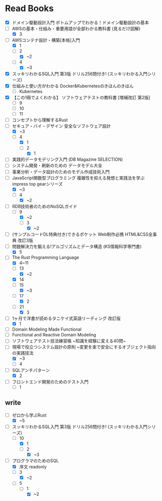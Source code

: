 # Read Books

- [x] ドメイン駆動設計入門 ボトムアップでわかる！ドメイン駆動設計の基本
- [ ] AWSの基本・仕組み・重要用語が全部わかる教科書 (見るだけ図解)
  - [x] 3
- [ ] AWSコンテナ設計・構築[本格]入門
  - [x] 1
  - [ ] 2
    - [x] ~2
  - [ ] 4
    - [x] ~3
- [x] スッキリわかるSQL入門 第3版 ドリル256問付き! (スッキリわかる入門シリーズ)
- [x] 仕組みと使い方がわかる Docker&Kubernetesのきほんのきほん
  - [ ] Kubernetes
- [x] 【この1冊でよくわかる】 ソフトウェアテストの教科書 [増補改訂 第2版]
  - [ ] 9
  - [ ] 10
  - [ ] 11
- [ ] コンセプトから理解するRust
- [ ] セキュア・バイ・デザイン 安全なソフトウェア設計
  - [x] ~3
  - [ ] 4
    - [x] 1
    - [ ] 2
      - [x] 1
- [ ] 実践的データモデリング入門 (DB Magazine SELECTION)
- [ ] システム開発・刷新のための データモデル大全
- [ ] 事業分析・データ設計のためのモデル作成技術入門
- [ ] JavaScript関数型プログラミング 複雑性を抑える発想と実践法を学ぶ impress top gearシリーズ
  - [x] ~3
  - [ ] 4
    - [x] ~2
- [ ] RDB技術者のためのNoSQLガイド
  - [ ] 9
    - [x] ~2
    - [ ] 3
      - [x] ~2
- [ ] (サンプルコードDL特典付き)できるポケット Web制作必携 HTML&CSS全事典 改訂3版
- [ ] 問題解決力を鍛える!アルゴリズムとデータ構造 (KS情報科学専門書)
  - [x] 5
- [ ] The Rust Programming Language
  - [x] 4~11
  - [ ] 13
    - [x] ~2
  - [x] 14
  - [ ] 15
    - [x] ~3
  - [ ] 17
    - [x] 2
  - [ ] 21
    - [x] 3
- [ ] 1ヶ月で洋書が読めるタニケイ式英語リーディング 改訂版
  - [x] 1
- [ ] Domain Modeling Made Functional
- [ ] Functional and Reactive Domain Modeling
- [ ] ソフトウェアテスト技法練習帳 ~知識を経験に変える40問~
- [ ] 現場で役立つシステム設計の原則 ~変更を楽で安全にするオブジェクト指向の実践技法
  - [x] ~3
  - [ ] 4
- [ ] SQLアンチパターン
  - [x] 2
- [ ] フロントエンド開発のためのテスト入門
  - [ ] 1

## write

- [ ] ゼロから学ぶRust
  - [x] ~5
- [ ] スッキリわかるSQL入門 第3版 ドリル256問付き! (スッキリわかる入門シリーズ)
  - [ ] 10
    - [x] 1
    - [ ] 2
      - [x] ~3
- [ ] プログラマのためのSQL
  - [x] 序文 readonly
  - [ ] 3
    - [x] ~2
  - [ ] 5
    - [ ] 1
      - [x] ~2
